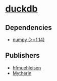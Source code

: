 # [duckdb](https://pypi.org/project/duckdb)

## Dependencies
- [numpy (>=1.14)](packages/n/numpy.md)



## Publishers
- [hfmuehleisen](https://pypi.org/user/hfmuehleisen)
- [Mytherin](https://pypi.org/user/Mytherin)

